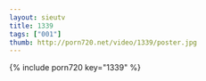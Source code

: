 ```yaml
--- 
layout: sieutv
title: 1339
tags: ["001"]
thumb: http://porn720.net/video/1339/poster.jpg
---
```

{% include porn720 key="1339" %} 
